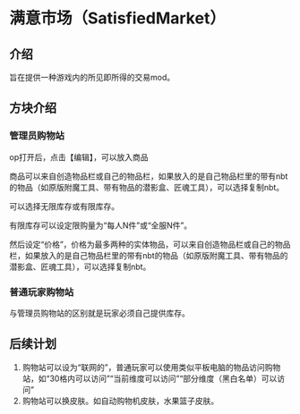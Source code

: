  # 满意市场（SatisfiedMarket）
 
## 介绍
旨在提供一种游戏内的所见即所得的交易mod。

## 方块介绍

### 管理员购物站

op打开后，点击【编辑】，可以放入商品

商品可以来自创造物品栏或自己的物品栏，如果放入的是自己物品栏里的带有nbt的物品（如原版附魔工具、带有物品的潜影盒、匠魂工具），可以选择复制nbt。

可以选择无限库存或有限库存。

有限库存可以设定限购量为“每人N件”或“全服N件”。

然后设定“价格”，价格为最多两种的实体物品，可以来自创造物品栏或自己的物品栏，如果放入的是自己物品栏里的带有nbt的物品（如原版附魔工具、带有物品的潜影盒、匠魂工具），可以选择复制nbt。

### 普通玩家购物站
与管理员购物站的区别就是玩家必须自己提供库存。

## 后续计划

1. 购物站可以设为“联网的”，普通玩家可以使用类似平板电脑的物品访问购物站，如“30格内可以访问”“当前维度可以访问”“部分维度（黑白名单）可以访问”
2. 购物站可以换皮肤。如自动购物机皮肤，水果篮子皮肤。

